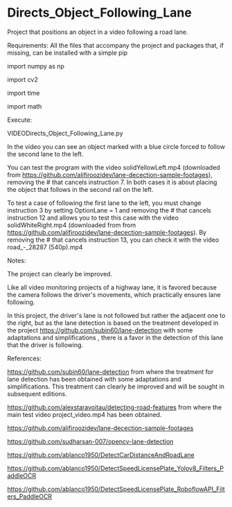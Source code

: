 # Directs_Object_Following_Lane
Project that positions an object in a video following a road lane.

Requirements:
All the files that accompany the project and packages that, if missing, can be installed with a simple pip

import numpy as np

import cv2

import time

import math


Execute:

VIDEODirects_Object_Following_Lane.py

In the video you can see an object marked with a blue circle forced to follow the second lane to the left.

You can test the program with the video solidYellowLeft.mp4 (downloaded from https://github.com/alifiroozidev/lane-decection-sample-footages), removing the # that cancels instruction 7. In both cases it is about placing the object that follows in the second rail on the left.

To test a case of following the first lane to the left, you must change instruction 3 by setting OptionLane = 1 and removing the # that cancels instruction 12 and allows you to test this case with the video solidWhiteRight.mp4 (downloaded from from https://github.com/alifiroozidev/lane-decection-sample-footages).
By removing the # that cancels instruction 13, you can check it with the video road_-_28287 (540p).mp4

Notes:

The project can clearly be improved.

Like all video monitoring projects of a highway lane, it is favored because the camera follows the driver's movements, which practically ensures lane following.

In this project, the driver's lane is not followed but rather the adjacent one to the right, but as the lane detection is based on the treatment developed in the project https://github.com/subin60/lane-detection with some adaptations and simplifications , there is a favor in the detection of this lane that the driver is following.


References:

https://github.com/subin60/lane-detection from where the treatment for lane detection has been obtained with some adaptations and simplifications. This treatment can clearly be improved and will be sought in subsequent editions.

https://github.com/alexstaravoitau/detecting-road-features from where the main  test video project_video.mp4 has been obtained.

https://github.com/alifiroozidev/lane-decection-sample-footages

https://github.com/sudharsan-007/opencv-lane-detection

https://github.com/ablanco1950/DetectCarDistanceAndRoadLane

https://github.com/ablanco1950/DetectSpeedLicensePlate_Yolov8_Filters_PaddleOCR

https://github.com/ablanco1950/DetectSpeedLicensePlate_RoboflowAPI_Filters_PaddleOCR

